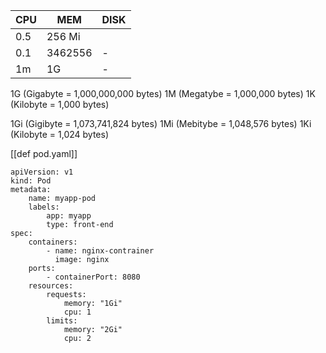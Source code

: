 
| CPU | MEM | DISK|
|-|-|-|
| 0.5 | 256 Mi | |
|0.1|3462556|-|
|1m|1G|-|

1G (Gigabyte = 1,000,000,000 bytes)
1M (Megatybe = 1,000,000 bytes)
1K (Kilobyte = 1,000 bytes)

1Gi (Gigibyte = 1,073,741,824 bytes)
1Mi (Mebitybe = 1,048,576 bytes)
1Ki (Kilobyte = 1,024 bytes)

[[def pod.yaml]]


```
apiVersion: v1
kind: Pod
metadata:
	name: myapp-pod
	labels:
		app: myapp
		type: front-end
spec:
	containers:
		- name: nginx-contrainer
		  image: nginx
	ports:
		- containerPort: 8080
	resources:
		requests:
			memory: "1Gi"
			cpu: 1
		limits:
			memory: "2Gi"
			cpu: 2
```